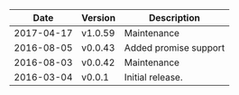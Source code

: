 | Date        | Version | Description |
| ----------- | ------- | ----------- |
| 2017-04-17  | v1.0.59 | Maintenance |
| 2016-08-05  | v0.0.43 | Added promise support |
| 2016-08-03  | v0.0.42 | Maintenance |
| 2016-03-04  | v0.0.1  | Initial release. |
